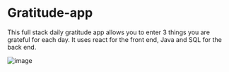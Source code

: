 # Gratitude-app

This full stack daily gratitude app allows you to enter 3 things you are grateful for each day. It uses react for the front end, Java and SQL for the back end. 

![image](https://user-images.githubusercontent.com/83275299/125305847-9bf94880-e326-11eb-997f-4411c954b078.png)
